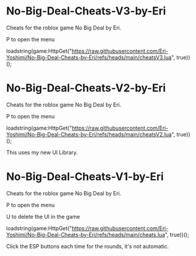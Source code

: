 # No-Big-Deal-Cheats-V3-by-Eri
Cheats for the roblox game No Big Deal by Eri.


P to open the menu

loadstring(game:HttpGet("https://raw.githubusercontent.com/Eri-Yoshimi/No-Big-Deal-Cheats-by-Eri/refs/heads/main/cheatsV3.lua", true))();


# No-Big-Deal-Cheats-V2-by-Eri
Cheats for the roblox game No Big Deal by Eri.


P to open the menu

loadstring(game:HttpGet("https://raw.githubusercontent.com/Eri-Yoshimi/No-Big-Deal-Cheats-by-Eri/refs/heads/main/cheatsV2.lua", true))();


This uses my new UI Library.


# No-Big-Deal-Cheats-V1-by-Eri
Cheats for the roblox game No Big Deal by Eri.


P to open the menu

U to delete the UI in the game

loadstring(game:HttpGet("https://raw.githubusercontent.com/Eri-Yoshimi/No-Big-Deal-Cheats-by-Eri/refs/heads/main/cheats.lua", true))();


Click the ESP buttons each time for the rounds, it's not automatic.
